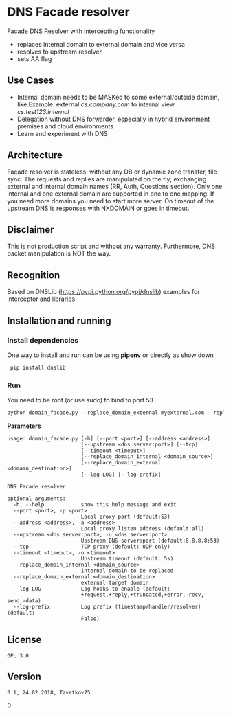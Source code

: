 # DNS Facade resolver

Facade DNS Resolver with intercepting functionality
- replaces internal domain to external domain and vice versa
- resolves to upstream resolver
- sets AA flag

## Use Cases
   - Internal domain needs to be MASKed to some external/outside domain, like
       Example: external _cs.company.com_ to internal view _cs.test123.internal_
   - Delegation without DNS forwarder, especially in hybrid environment premises and cloud environments
   - Learn and experiment with DNS
## Architecture
Facade resolver is stateless: without any DB or dynamic zone transfer, file sync. The requests and replies are manipulated on the fly; exchanging external and internal domain names (RR, Auth, Questions section). Only one internal and one external domain are supported in one to one mapping. If you need more domains you need to start more server.
On timeout of the upstream DNS is responses with NXDOMAIN or goes in timeout.

## Disclaimer
This is not production script and without any warranty. Furthermore, DNS packet manipulation is NOT the way.

## Recognition
Based on DNSLib (https://pypi.python.org/pypi/dnslib) examples for interceptor and libraries
## Installation and running
### Install dependencies
One way to install and run can be using __pipenv__ or directly as show down
```python
 pip install dnslib
```
### Run
You need to be root (or use sudo) to bind to port 53
```python
python domain_facade.py	--replace_domain_external myexternal.com --replace_domain_internal myinternal.com -p 53 -u 123.123.123.123:53
```
__Parameters__
```
usage: domain_facade.py [-h] [--port <port>] [--address <address>]
                        [--upstream <dns server:port>] [--tcp]
                        [--timeout <timeout>]
                        [--replace_domain_internal <domain_source>]
                        [--replace_domain_external <domain_destination>]
                        [--log LOG] [--log-prefix]

DNS Facade resolver

optional arguments:
  -h, --help            show this help message and exit
  --port <port>, -p <port>
                        Local proxy port (default:53)
  --address <address>, -a <address>
                        Local proxy listen address (default:all)
  --upstream <dns server:port>, -u <dns server:port>
                        Upstream DNS server:port (default:8.8.8.8:53)
  --tcp                 TCP proxy (default: UDP only)
  --timeout <timeout>, -o <timeout>
                        Upstream timeout (default: 5s)
  --replace_domain_internal <domain_source>
                        internal domain to be replaced
  --replace_domain_external <domain_destination>
                        external target domain
  --log LOG             Log hooks to enable (default:
                        +request,+reply,+truncated,+error,-recv,-send,-data)
  --log-prefix          Log prefix (timestamp/handler/resolver) (default:
                        False)

```

## License 
	GPL 3.0

## Version 

	0.1, 24.02.2018, Tzvetkov75
0
